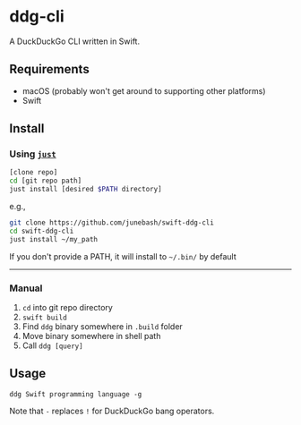 # ddg-cli

A DuckDuckGo CLI written in Swift.

## Requirements

- macOS (probably won't get around to supporting other platforms)
- Swift

## Install

### Using [`just`](https://github.com/casey/just)

```bash
[clone repo]
cd [git repo path]
just install [desired $PATH directory]
```

e.g.,

```bash
git clone https://github.com/junebash/swift-ddg-cli
cd swift-ddg-cli
just install ~/my_path
```

If you don't provide a PATH, it will install to `~/.bin/` by default

---

### Manual

1. `cd` into git repo directory
2. `swift build`
3. Find `ddg` binary somewhere in `.build` folder
4. Move binary somewhere in shell path
5. Call `ddg [query]`

## Usage

`ddg Swift programming language -g`

Note that `-` replaces `!` for DuckDuckGo bang operators.
